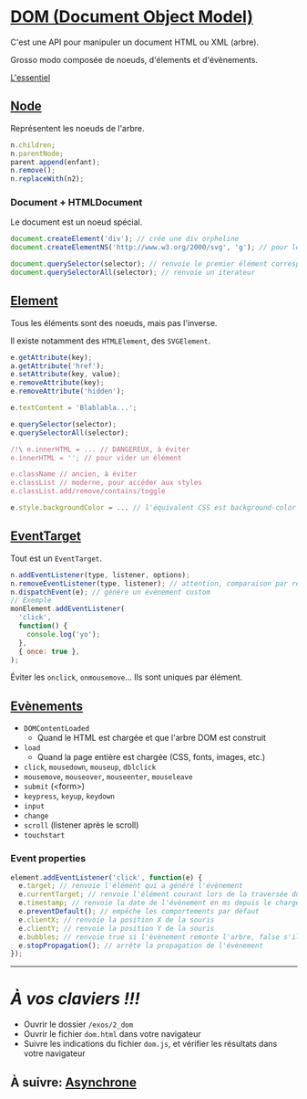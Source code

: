 # [DOM (Document Object Model)](https://developer.mozilla.org/en-US/docs/Web/API/Document_Object_Model)

C'est une API pour manipuler un document HTML ou XML (arbre).

Grosso modo composée de noeuds, d'élements et d'évènements.

[L'essentiel](https://developer.mozilla.org/fr/docs/Web/API/Document_Object_Model/Introduction#Interfaces_essentielles_du_DOM)

## [Node](https://developer.mozilla.org/fr/docs/Web/API/Node)

Représentent les noeuds de l'arbre.

```js
n.children;
n.parentNode;
parent.append(enfant);
n.remove();
n.replaceWith(n2);
```

### Document + HTMLDocument

Le document est un noeud spécial.

```js
document.createElement('div'); // crée une div orpheline
document.createElementNS('http://www.w3.org/2000/svg', 'g'); // pour le SVG

document.querySelector(selector); // renvoie le premier élément correspondant
document.querySelectorAll(selector); // renvoie un iterateur
```

## [Element](https://developer.mozilla.org/en-US/docs/Web/API/element)

Tous les éléments sont des noeuds, mais pas l'inverse.

Il existe notamment des `HTMLElement`, des `SVGElement`.

```js
e.getAttribute(key);
a.getAttribute('href');
e.setAttribute(key, value);
e.removeAttribute(key);
e.removeAttribute('hidden');

e.textContent = 'Blablabla...';

e.querySelector(selector);
e.querySelectorAll(selector);

/!\ e.innerHTML = ... // DANGEREUX, à éviter
e.innerHTML = ''; // pour vider un élément

e.className // ancien, à éviter
e.classList // moderne, pour accéder aux styles
e.classList.add/remove/contains/toggle

e.style.backgroundColor = ... // l'équivalent CSS est background-color
```

## [EventTarget](https://developer.mozilla.org/fr/docs/Web/API/EventTarget)

Tout est un `EventTarget`.

```js
n.addEventListener(type, listener, options);
n.removeEventListener(type, listener); // attention, comparaison par référence
n.dispatchEvent(e); // génére un évènement custom
// Exemple
monElement.addEventListener(
  'click',
  function() {
    console.log('yo');
  },
  { once: true },
);
```

Éviter les `onclick`, `onmousemove`...
Ils sont uniques par élément.

## [Evènements](https://developer.mozilla.org/en-US/docs/Web/Events)

- `DOMContentLoaded`
  - Quand le HTML est chargée et que l'arbre DOM est construit
- `load`
  - Quand la page entière est chargée (CSS, fonts, images, etc.)
- `click`, `mousedown`, `mouseup`, `dblclick`
- `mousemove`, `mouseover`, `mouseenter`, `mouseleave`
- `submit` (&lt;form>)
- `keypress`, `keyup`, `keydown`
- `input`
- `change`
- `scroll` (listener après le scroll)
- `touchstart`

### Event properties

```js
element.addEventListener('click', function(e) {
  e.target; // renvoie l'élément qui a généré l'évènement
  e.currentTarget; // renvoie l'élément courant lors de la traversée du DOM
  e.timestamp; // renvoie la date de l'évènement en ms depuis le chargement de la page
  e.preventDefault(); // empêche les comportements par défaut
  e.clientX; // renvoie la position X de la souris
  e.clientY; // renvoie la position Y de la souris
  e.bubbles; // renvoie true si l'évènement remonte l'arbre, false s'il descend
  e.stopPropagation(); // arrête la propagation de l'évènement
});
```

---

# _**À vos claviers !!!**_

- Ouvrir le dossier `/exos/2_dom`
- Ouvrir le fichier `dom.html` dans votre navigateur
- Suivre les indications du fichier `dom.js`, et vérifier les résultats dans votre navigateur

## À suivre: [Asynchrone](./asynchrone.md)
